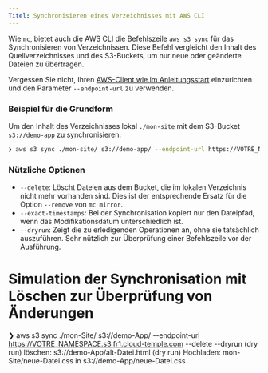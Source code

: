 ```yaml
---
Titel: Synchronisieren eines Verzeichnisses mit AWS CLI
---
```


Wie `mc`, bietet auch die AWS CLI die Befehlszeile `aws s3 sync` für das Synchronisieren von Verzeichnissen. Diese Befehl vergleicht den Inhalt des Quellverzeichnisses und des S3-Buckets, um nur neue oder geänderte Dateien zu übertragen.

Vergessen Sie nicht, Ihren [AWS-Client wie im Anleitungsstart](../quickstart.md) einzurichten und den Parameter `--endpoint-url` zu verwenden.

### Beispiel für die Grundform

Um den Inhalt des Verzeichnisses lokal `./mon-site` mit dem S3-Bucket `s3://demo-app` zu synchronisieren:

```bash
❯ aws s3 sync ./mon-site/ s3://demo-app/ --endpoint-url https://VOTRE_NAMESPACE.s3.fr1.cloud-temple.com
```

### Nützliche Optionen

*   `--delete`: Löscht Dateien aus dem Bucket, die im lokalen Verzeichnis nicht mehr vorhanden sind. Dies ist der entsprechende Ersatz für die Option `--remove` von `mc mirror`.
*   `--exact-timestamps`: Bei der Synchronisation kopiert nur den Dateipfad, wenn das Modifikationsdatum unterschiedlich ist.
*   `--dryrun`: Zeigt die zu erledigenden Operationen an, ohne sie tatsächlich auszuführen. Sehr nützlich zur Überprüfung einer Befehlszeile vor der Ausführung.

# Simulation der Synchronisation mit Löschen zur Überprüfung von Änderungen
❯ aws s3 sync ./mon-Site/ s3://demo-App/ --endpoint-url https://VOTRE_NAMESPACE.s3.fr1.cloud-temple.com --delete --dryrun
(dry run) löschen: s3://demo-App/alt-Datei.html
(dry run) Hochladen: mon-Site/neue-Datei.css in s3://demo-App/neue-Datei.css